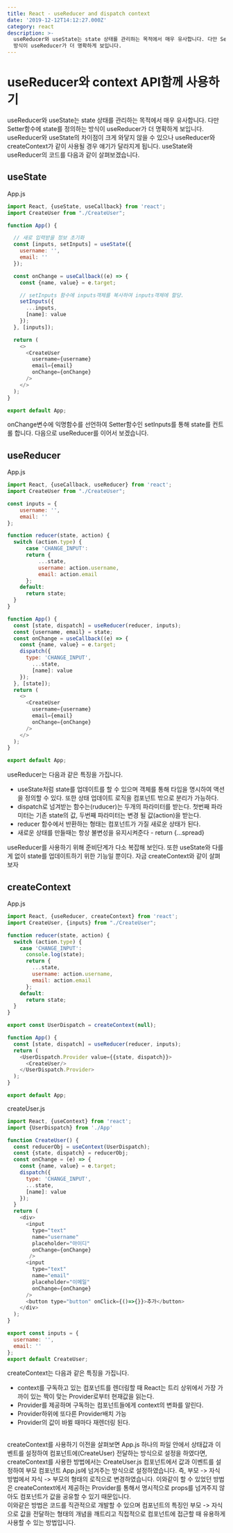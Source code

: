 ```yaml
---
title: React - useReducer and dispatch context
date: '2019-12-12T14:12:27.000Z'
category: react
description: >-
  useReducer와 useState는 state 상태를 관리하는 목적에서 매우 유사합니다. 다만 Setter함수에 state를 정의하는
  방식이 useReducer가 더 명확하게 보입니다.
---
```


# useReducer와 context API함께 사용하기

useReducer와 useState는 state 상태를 관리하는 목적에서 매우 유사합니다. 다만 Setter함수에 state를 정의하는 방식이 useReducer가 더 명확하게 보입니다. useReducer와 useState의 차이점이 크게 와닿지 않을 수 있으나 useReducer와 createContext가 같이 사용될 경우 얘기가 달라지게 됩니다. useState와 useReducer의 코드를 다음과 같이 살펴보겠습니다.

## useState

App.js

```javascript
import React, {useState, useCallback} from 'react';
import CreateUser from "./CreateUser";

function App() {

  // 새로 입력받을 정보 초기화
  const [inputs, setInputs] = useState({
    username: '',
    email: ''
  });

  const onChange = useCallback((e) => {
    const {name, value} = e.target;

    // setInputs 함수에 inputs객체를 복사하여 inputs객체에 할당.
    setInputs({
      ...inputs,
      [name]: value
    });
  }, [inputs]);

  return (
    <>
      <CreateUser 
        username={username} 
        email={email} 
        onChange={onChange}
      />
    </>
  );
}

export default App;
```

onChange변수에 익명함수를 선언하여 Setter함수인 setInputs를 통해 state를 컨트롤 합니다. 다음으로 useReducer를 이어서 보겠습니다.

## useReducer

App.js

```javascript
import React, {useCallback, useReducer} from 'react';
import CreateUser from "./CreateUser";

const inputs = {
    username: '',
    email: ''
};

function reducer(state, action) {
  switch (action.type) {
      case 'CHANGE_INPUT':
      return {
          ...state,
          username: action.username,
          email: action.email
      };
    default:
      return state;
  }
}

function App() {
  const [state, dispatch] = useReducer(reducer, inputs);
  const {username, email} = state;
  const onChange = useCallback((e) => {
    const {name, value} = e.target;
    dispatch({
      type: 'CHANGE_INPUT',
        ...state,
        [name]: value
    });
  }, [state]);
  return (
    <>
      <CreateUser
        username={username}
        email={email}
        onChange={onChange}
      />
    </>
  );
}

export default App;
```

useReducer는 다음과 같은 특징을 가집니다.

* useState처럼 state를 업데이트를 할 수 있으며 객체를 통해 타입을 명시하여 액션을 정의할 수 있다. 또한 상태 업데이트 로직을 컴포넌트 밖으로 분리가 가능하다.
* dispatch로 넘겨받는 함수는\(ruducer\)는 두개의 파라미터를 받는다. 첫번째 파라미터는 기존 state의 값, 두번째 파라미터는 변경 될 값\(action\)을 받는다.
* reducer 함수에서 반환하는 형태는 컴포넌트가 가질 새로운 상태가 된다.
* 새로운 상태를 만들때는 항상 불변성을 유지시켜준다 - return {...spread}

useReducer를 사용하기 위해 준비단계가 다소 복잡해 보인다. 또한 useState와 다를게 없이 state를 업데이트하기 위한 기능일 뿐이다. 자금 createContext와 같이 살펴보자

## createContext

App.js

```javascript
import React, {useReducer, createContext} from 'react';
import CreateUser, {inputs} from "./CreateUser";

function reducer(state, action) {
  switch (action.type) {
    case 'CHANGE_INPUT':
      console.log(state);
      return {
        ...state,
        username: action.username,
        email: action.email
      };
    default:
      return state;
  }
}

export const UserDispatch = createContext(null);

function App() {
  const [state, dispatch] = useReducer(reducer, inputs);
  return (
    <UserDispatch.Provider value={{state, dispatch}}>
      <CreateUser/>
    </UserDispatch.Provider>
  );
}

export default App;
```

createUser.js

```javascript
import React, {useContext} from 'react';
import {UserDispatch} from './App'

function CreateUser() {
  const reducerObj = useContext(UserDispatch);
  const {state, dispatch} = reducerObj;
  const onChange = (e) => {
    const {name, value} = e.target;
    dispatch({
      type: 'CHANGE_INPUT',
      ...state,
      [name]: value
    });
  }
  return (
    <div>
      <input
        type="text"
        name="username"
        placeholder="아이디"
        onChange={onChange}
       />
      <input
        type="text"
        name="email"
        placeholder="이메일"
        onChange={onChange}
      />
      <button type="button" onClick={()=>{}}>추가</button>
    </div>
  );
}

export const inputs = {
  username: '',
  email: ''
};
export default CreateUser;
```

createContext는 다음과 같은 특징을 가집니다.

* context를 구독하고 있는 컴포넌트를 렌더링할 때 React는 트리 상위에서 가장 가까이 있는 짝이 맞는 Provider로부터 현재값을 읽는다.
* Provider를 제공하며 구독하는 컴포넌트들에게 context의 변화를 알린다.
* Provider하위에 또다른 Provider배치 가능
* Provider의 값이 바뀔 때마다 재렌더링 된다.

   
createContext를 사용하기 이전을 살펴보면 App.js 하나의 파일 안에서 상태값과 이벤트를 설정하여 컴포넌트에\(CreateUser\) 전달하는 방식으로 설정을 하였다면, createContext를 사용한 방법에서는 CreateUser.js 컴포넌트에서 값과 이벤트를 설정하여 부모 컴포넌트 App.js에 넘겨주는 방식으로 설정하였습니다. 즉, 부모 -&gt; 자식 방법에서 자식 -&gt; 부모의 형태의 로직으로 변경하였습니다. 이와같이 할 수 있었던 방법은 createContext에서 제공하는 Provider를 통해서 명시적으로 props를 넘겨주지 않아도 컴포넌트가 값을 공유할 수 있기 때문입니다.  
이와같은 방법은 코드를 직관적으로 개발할 수 있으며 컴포넌트의 특징인 부모 -&gt; 자식으로 값을 전달하는 형태의 개념을 깨트리고 직접적으로 컴포넌트에 접근할 때 유용하게 사용할 수 있는 방법입니다.

